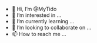 - 👋 Hi, I’m @MyTido
- 👀 I’m interested in ...
- 🌱 I’m currently learning ...
- 💞️ I’m looking to collaborate on ...
- 📫 How to reach me ...

<!---
MyTido/MyTido is a ✨ special ✨ repository because its `README.md` (this file) appears on your GitHub profile.
You can click the Preview link to take a look at your changes.
--->
